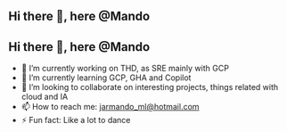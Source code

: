 ## Hi there 👋, here @Mando
## Hi there 👋, here @Mando

<!--
**jarmandomtz/jarmandomtz** is a ✨ _special_ ✨ repository because its `README.md` (this file) appears on your GitHub profile.

Here are some ideas to get you started:

- 🔭 I’m currently working on ...
- 🌱 I’m currently learning ...
- 👯 I’m looking to collaborate on ...
- 🤔 I’m looking for help with ...
- 💬 Ask me about ...
- 📫 How to reach me: ...
- 😄 Pronouns: ...
- ⚡ Fun fact: ...
-->

- 🔭 I’m currently working on THD, as SRE mainly with GCP
- 🌱 I’m currently learning GCP, GHA and Copilot
- 👯 I’m looking to collaborate on interesting projects, things related with cloud and IA
- 📫 How to reach me: jarmando_ml@hotmail.com
- ⚡ Fun fact: Like a lot to dance